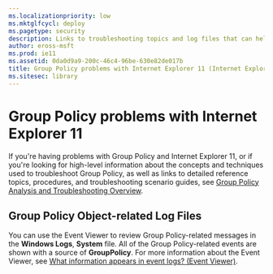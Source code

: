 ```yaml
---
ms.localizationpriority: low
ms.mktglfcycl: deploy
ms.pagetype: security
description: Links to troubleshooting topics and log files that can help address Group Policy problems with Internet Explorer 11.
author: eross-msft
ms.prod: ie11
ms.assetid: 0da0d9a9-200c-46c4-96be-630e82de017b
title: Group Policy problems with Internet Explorer 11 (Internet Explorer 11 for IT Pros)
ms.sitesec: library
---
```



# Group Policy problems with Internet Explorer 11
If you're having problems with Group Policy and Internet Explorer 11, or if you're looking for high-level information about the concepts and techniques used to troubleshoot Group Policy, as well as links to detailed reference topics, procedures, and troubleshooting scenario guides, see [Group Policy Analysis and Troubleshooting Overview](https://go.microsoft.com/fwlink/p/?LinkId=279872).

## Group Policy Object-related Log Files
You can use the Event Viewer to review Group Policy-related messages in the **Windows Logs**, **System** file. All of the Group Policy-related events are shown with a source of **GroupPolicy**. For more information about the Event Viewer, see [What information appears in event logs? (Event Viewer)](https://go.microsoft.com/fwlink/p/?LinkId=294917).

 

 



